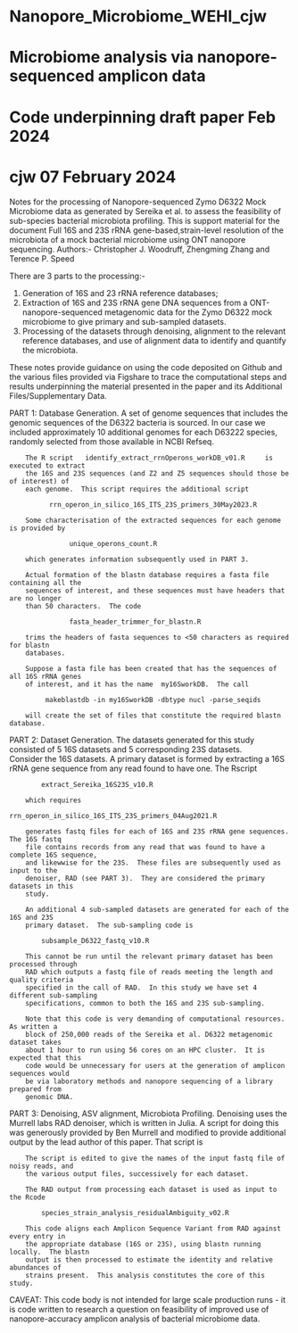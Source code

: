 # Nanopore_Microbiome_WEHI_cjw
# Microbiome analysis via nanopore-sequenced amplicon data
# Code underpinning draft paper Feb 2024 
# cjw      07 February 2024
Notes for the processing of Nanopore-sequenced Zymo D6322 Mock Microbiome data as 
generated by Sereika et al. to assess the feasibility of sub-species bacterial microbiota 
profiling.  This is support material for the document 
  Full 16S and 23S rRNA gene-based,strain-level resolution of the microbiota of a mock 
  bacterial microbiome using ONT nanopore sequencing.
Authors:-
           Christopher J. Woodruff, Zhengming Zhang and Terence P. Speed
           
There are 3 parts to the processing:-
   1. Generation of 16S and 23 rRNA reference databases;
   2. Extraction of 16S and 23S rRNA gene DNA sequences from a ONT-nanopore-sequenced 
      metagenomic data for the Zymo D6322 mock microbiome to give primary and sub-sampled
      datasets.
   3. Processing of the datasets through denoising, alignment to the relevant reference 
      databases, and use of alignment data to identify and quantify the microbiota.
      
These notes provide guidance on using the code deposited on Github and the various files
provided via Figshare to trace the computational steps and results underpinning the 
material presented in the paper and its Additional Files/Supplementary Data. 

PART 1: Database Generation.
        A set of genome sequences that includes the genomic sequences of the D6322 
        bacteria is sourced. In our case we included approximately 10 additional genomes
        for each D63222 species, randomly selected from those available in NCBI Refseq.
        
        The R script   identify_extract_rrnOperons_workDB_v01.R     is executed to extract
        the 16S and 23S sequences (and Z2 and Z5 sequences should those be of interest) of
        each genome.  This script requires the additional script
        
              rrn_operon_in_silico_16S_ITS_23S_primers_30May2023.R
              
        Some characterisation of the extracted sequences for each genome is provided by 
        
                   unique_operons_count.R
                   
        which generates information subsequently used in PART 3.
        
        Actual formation of the blastn database requires a fasta file containing all the 
        sequences of interest, and these sequences must have headers that are no longer 
        than 50 characters.  The code 
        
                   fasta_header_trimmer_for_blastn.R
                   
        trims the headers of fasta sequences to <50 characters as required for blastn 
        databases.
        
        Suppose a fasta file has been created that has the sequences of all 16S rRNA genes
        of interest, and it has the name  my16SworkDB.  The call 
        
             makeblastdb -in my16SworkDB -dbtype nucl -parse_seqids
                      
        will create the set of files that constitute the required blastn database.
            


PART 2: Dataset Generation.
        The datasets generated for this study consisted of 5 16S datasets and 5 
        corresponding 23S datasets.  
        Consider the 16S datasets.  A primary dataset is formed by extracting a 16S rRNA 
        gene sequence from any read found to have one. The Rscript
        
            extract_Sereika_16S23S_v10.R
            
        which requires
                        rrn_operon_in_silico_16S_ITS_23S_primers_04Aug2021.R
                        
        generates fastq files for each of 16S and 23S rRNA gene sequences.  The 16S fastq
        file contains records from any read that was found to have a complete 16S sequence,
        and likewwise for the 23S.  These files are subsequently used as input to the 
        denoiser, RAD (see PART 3).  They are considered the primary datasets in this 
        study.
        
        An additional 4 sub-sampled datasets are generated for each of the 16S and 23S 
        primary dataset.  The sub-sampling code is     
         
            subsample_D6322_fastq_v10.R
            
        This cannot be run until the relevant primary dataset has been processed through
        RAD which outputs a fastq file of reads meeting the length and quality criteria
        specified in the call of RAD.  In this study we have set 4 different sub-sampling
        specifications, common to both the 16S and 23S sub-sampling.
        
        Note that this code is very demanding of computational resources.  As written a 
        block of 250,000 reads of the Sereika et al. D6322 metagenomic dataset takes 
        about 1 hour to run using 56 cores on an HPC cluster.  It is expected that this 
        code would be unnecessary for users at the generation of amplicon sequences would 
        be via laboratory methods and nanopore sequencing of a library prepared from 
        genomic DNA.
             


PART 3: Denoising, ASV alignment, Microbiota Profiling.
        Denoising uses the Murrell labs RAD denoiser, which is written in Julia.  A script
        for doing this was generously provided by Ben Murrell and modified to provide 
        additional output by the lead author of this paper.  That script is 
             
        The script is edited to give the names of the input fastq file of noisy reads, and 
        the various output files, successively for each dataset. 
        
        The RAD output from processing each dataset is used as input to the Rcode 
        
            species_strain_analysis_residualAmbiguity_v02.R
            
        This code aligns each Amplicon Sequence Variant from RAD against every entry in 
        the appropriate database (16S or 23S), using blastn running locally.  The blastn
        output is then processed to estimate the identity and relative abundances of 
        strains present.  This analysis constitutes the core of this study.

CAVEAT: This code body is not intended for large scale production runs - it is code written
        to research a question on feasibility of improved use of nanopore-accuracy amplicon
        analysis of bacterial microbiome data.


